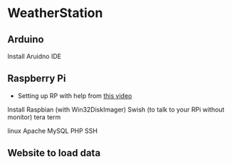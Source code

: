 # WeatherStation

## Arduino

Install Aruidno IDE

## Raspberry Pi
- Setting up RP with help from [this video](https://www.youtube.com/watch?v=N7c8CMuBx-Y)

Install Raspbian (with Win32DiskImager)
Swish (to talk to your RPi without monitor)
tera term

linux
Apache
MySQL
PHP
SSH




## Website to load data
